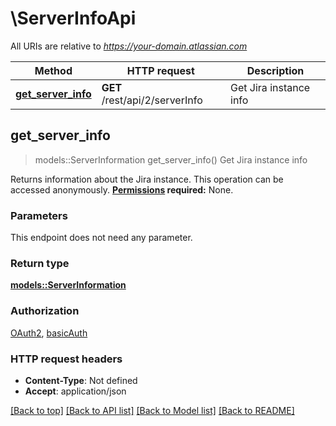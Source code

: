 # \ServerInfoApi

All URIs are relative to *https://your-domain.atlassian.com*

Method | HTTP request | Description
------------- | ------------- | -------------
[**get_server_info**](ServerInfoApi.md#get_server_info) | **GET** /rest/api/2/serverInfo | Get Jira instance info



## get_server_info

> models::ServerInformation get_server_info()
Get Jira instance info

Returns information about the Jira instance.  This operation can be accessed anonymously.  **[Permissions](#permissions) required:** None.

### Parameters

This endpoint does not need any parameter.

### Return type

[**models::ServerInformation**](ServerInformation.md)

### Authorization

[OAuth2](../README.md#OAuth2), [basicAuth](../README.md#basicAuth)

### HTTP request headers

- **Content-Type**: Not defined
- **Accept**: application/json

[[Back to top]](#) [[Back to API list]](../README.md#documentation-for-api-endpoints) [[Back to Model list]](../README.md#documentation-for-models) [[Back to README]](../README.md)

